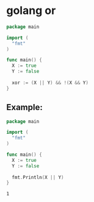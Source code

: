 # golang or

```go
package main

import (
  "fmt"
)

func main() {
  X := true
  Y := false
  
  xor := (X || Y) && !(X && Y)
}
```


## Example: 
```go
package main

import (
  "fmt"
)

func main() {
  X := true
  Y := false
  
  fmt.Println(X || Y)
}
```
```
1
```

